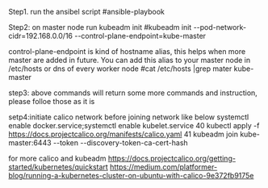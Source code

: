 Step1. run the ansibel script 
#ansible-playbook 

Step2:
on master node run kubeadm init
#kubeadm init --pod-network-cidr=192.168.0.0/16 --control-plane-endpoint=kube-master 

control-plane-endpoint is kind of hostname alias, this helps when more master are added in future. You can add this alias to your master node in /etc/hosts or dns of every worker node
#cat /etc/hosts |grep mater
<ip of master> <fqdn of master> kube-master 

step3: above commands will return some more commands and instruction, please folloe those as it is 

setp4:initiate calico network before joining network like below 
systemctl enable docker.service;systemctl enable kubelet.service
   40  kubectl apply -f https://docs.projectcalico.org/manifests/calico.yaml
   41  kubeadm join kube-master:6443 --token <token>     --discovery-token-ca-cert-hash <hash>

 for more calico and kubeadm
 https://docs.projectcalico.org/getting-started/kubernetes/quickstart
 https://medium.com/platformer-blog/running-a-kubernetes-cluster-on-ubuntu-with-calico-9e372fb9175e
